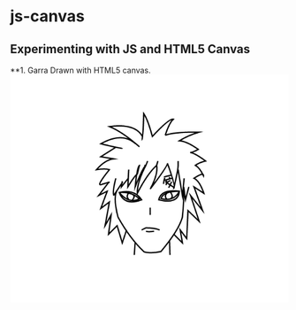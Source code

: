 # js-canvas
## Experimenting with JS and HTML5 Canvas

 **1. Garra Drawn with HTML5 canvas.
![the character drawn](garra.png "Character Drawn")
